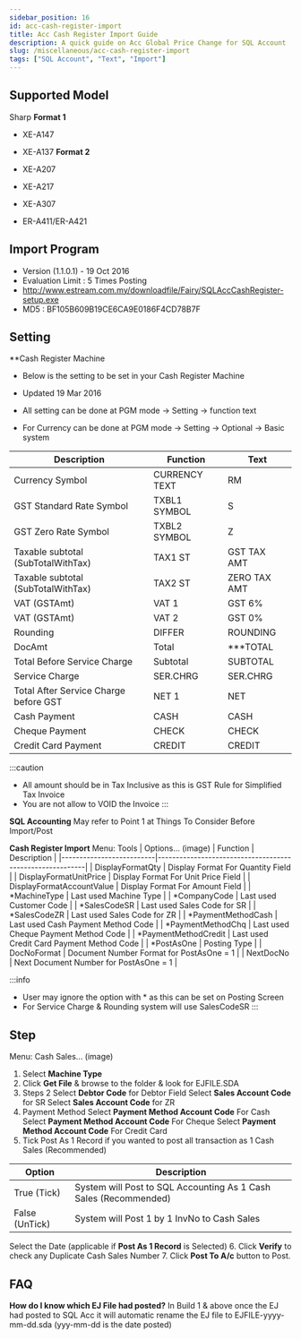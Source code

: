 ```yaml
---
sidebar_position: 16
id: acc-cash-register-import
title: Acc Cash Register Import Guide
description: A quick guide on Acc Global Price Change for SQL Account
slug: /miscellaneous/acc-cash-register-import
tags: ["SQL Account", "Text", "Import"]
---
```


## Supported Model
Sharp
**Format 1**

- XE-A147
- XE-A137
**Format 2**

- XE-A207
- XE-A217
- XE-A307
- ER-A411/ER-A421

## Import Program
- Version (1.1.0.1) - 19 Oct 2016
- Evaluation Limit : 5 Times Posting
- http://www.estream.com.my/downloadfile/Fairy/SQLAccCashRegister-setup.exe
- MD5 : BF105B609B19CE6CA9E0186F4CD78B7F

## Setting
**Cash Register Machine
- Below is the setting to be set in your Cash Register Machine

- Updated 19 Mar 2016
- All setting can be done at PGM mode → Setting → function text
- For Currency can be done at PGM mode → Setting → Optional → Basic system

| Description                                | Function    | Text       |
|--------------------------------------------|------------|-----------|
| Currency Symbol                             | CURRENCY TEXT | RM        |
| GST Standard Rate Symbol                    | TXBL1 SYMBOL | S         |
| GST Zero Rate Symbol                        | TXBL2 SYMBOL | Z         |
| Taxable subtotal (SubTotalWithTax)          | TAX1 ST      | GST TAX AMT |
| Taxable subtotal (SubTotalWithTax)          | TAX2 ST      | ZERO TAX AMT |
| VAT (GSTAmt)                                | VAT 1        | GST 6%    |
| VAT (GSTAmt)                                | VAT 2        | GST 0%    |
| Rounding                                    | DIFFER       | ROUNDING  |
| DocAmt                                      | Total        | ***TOTAL  |
| Total Before Service Charge                 | Subtotal     | SUBTOTAL  |
| Service Charge                              | SER.CHRG     | SER.CHRG  |
| Total After Service Charge before GST       | NET 1        | NET       |
| Cash Payment                                | CASH         | CASH      |
| Cheque Payment                              | CHECK        | CHECK     |
| Credit Card Payment                         | CREDIT       | CREDIT    |

:::caution
- All amount should be in Tax Inclusive as this is GST Rule for Simplified Tax Invoice
- You are not allow to VOID the Invoice
:::

**SQL Accounting**
May refer to Point 1 at Things To Consider Before Import/Post

**Cash Register Import**
Menu: Tools | Options...
(image)
| Function                 | Description                                              |
|--------------------------|----------------------------------------------------------|
| DisplayFormatQty         | Display Format For Quantity Field                        |
| DisplayFormatUnitPrice    | Display Format For Unit Price Field                      |
| DisplayFormatAccountValue | Display Format For Amount Field                          |
| *MachineType             | Last used Machine Type                                   |
| *CompanyCode             | Last used Customer Code                                  |
| *SalesCodeSR             | Last used Sales Code for SR                              |
| *SalesCodeZR             | Last used Sales Code for ZR                              |
| *PaymentMethodCash       | Last used Cash Payment Method Code                       |
| *PaymentMethodChq        | Last used Cheque Payment Method Code                     |
| *PaymentMethodCredit     | Last used Credit Card Payment Method Code                |
| *PostAsOne               | Posting Type                                             |
| DocNoFormat              | Document Number Format for PostAsOne = 1                 |
| NextDocNo                | Next Document Number for PostAsOne = 1                   |

:::info
- User may ignore the option with * as this can be set on Posting Screen
- For Service Charge & Rounding system will use SalesCodeSR
:::

## Step
Menu: Cash Sales...
(image)
1. Select **Machine Type**
2. Click **Get File** & browse to the folder & look for EJFILE.SDA
3. Steps 2
Select **Debtor Code** for Debtor Field
Select **Sales Account Code** for SR
Select **Sales Account Code** for ZR
4. Payment Method
Select **Payment Method Account Code** For Cash
Select **Payment Method Account Code** For Cheque
Select **Payment Method Account Code** For Credit Card
5. Tick Post As 1 Record if you wanted to post all transaction as 1 Cash Sales (Recommended)

| Option        | Description                                                           |
|---------------|------------------------------------------------------------------------|
| True (Tick)   | System will Post to SQL Accounting As 1 Cash Sales (Recommended)       |
| False (UnTick)| System will Post 1 by 1 InvNo to Cash Sales                            |
Select the Date (applicable if **Post As 1 Record** is Selected)
6. Click **Verify** to check any Duplicate Cash Sales Number
7. Click **Post To A/c** button to Post.

## FAQ
**How do I know which EJ File had posted?**
In Build 1 & above once the EJ had posted to SQL Acc it will automatic rename the EJ file to EJFILE-yyyy-mm-dd.sda (yyy-mm-dd is the date posted)